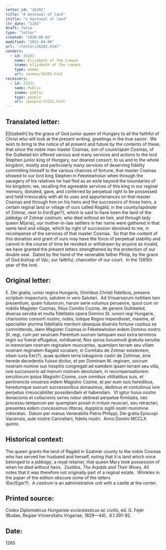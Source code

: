 ```yaml
---
letter_id: "26282"
title: "A bestowal of land"
ititle: "a bestowal of land"
ltr_date: "1265"
draft: false
type: "letter"
created: "2020-09-01"
modified: "2021-04-06"
url: "/letter/26282.html"
senders:
  - id: 26203
    name: Elizabeth of the Cumans
    iname: elizabeth of the cumans
    type: woman
    url: /woman/26203.html
receivers:
  - id: 21531
    name: Public
    iname: public
    type: people
    url: /people/21531.html
---
```

<h2> Translated letter:</h2><p>E[lizabeth] by the grace of God junior queen of Hungary to all the faithful of Christ who will look at the present writing, greetings in the true savior. &nbsp;We wish to bring to the notice of all present and future by the contents of these, that since the noble man master Cosmas, son of count<i>/ispán</i> Cosmas, of the Gutkeled kin offered various and many services and actions to the lord Stephen junior king of Hungary, our dearest consort, to us and to the whole kingdom, mostly and particularly many services of deserving fidelity committing himself to the various chances of fortune, that master Cosmas showed to our lord king Stephen in Feketewholun when through the savagery of his relatives he had fled as an exile beyond the boundaries of his kingdom; we, recalling the agreeable services of this king in our reginal memory, donated, gave, and conferred by perpetual right to be possessed and held irrevocably with all its uses and appurtenances on that master Cosmas and through him on his heirs and the successors of those heirs, a certain reginal land or village of ours called Ragáld, in the county<i>/ispánate</i> of Zotmar, next to Eer(Eger?), which is said to have been the land of the <i>jobbágy</i> of Zotmar <em>castrum</em>, who died without an heir, and through lady queen M[aria], our mother-in-law settlers in her name were gathered in that same land and village, which by right of succession devolved to me, in recompense of the services of that master Cosmas.&nbsp; So that the content of this donation and grant of ours may have the force of perpetual stability and cannot in the course of time be revoked or withdrawn by anyone as invalid, we have granted the present letters strengthened by the protection of our double seal.&nbsp; Dated by the hand of the venerable father Philip, by the grace of God bishop of Vác, our faithful, chancellor of our court.&nbsp; In the 1265th year of the lord.</p><h2 class="mt-4"> Original letter:</h2><p>E. Dei gratia, iunior regina Hungarie, Omnibus Christi fidelibus, presens scriptum inspecturis, salutem in vero Salutari.&nbsp; Ad Vniuersorum notitiam tam presentium, quam futurorum, harum serie volumus peruenire, quod cum vir nobilis Magister Cozmas, filius Comitis Cozme, de genere Guthkeled, diuersa seruitia et multa fidelitatis opera Domino St. iuniori regi Hungarie, charissimo consorti nostro, nobis, totique Regno impendisset, maxime, et specialiter plurima fidelitatis meritorii obsequia diuersis fortune casibus se committendo, idem Magister Cozmas in Feketewholun eidem Domino nostro St. regi, cum per seuiciam Parentum suorum tamquam exul extra terminos regni sui fuerat effugatus, exhibuerat; Nos ipsius huiusmodi gratuita seruitia in memoriam nostram reginalem reuocantes, quamdam terram seu villam nostram reginalem Ragald vocatam, in Comitatu de Zotmar existentem, sitam iuxta Eer(?), quae quidem terra Iobagionis castri de Zothmar, sine herede decedentis fuisse dicitur, et per Dominam M. reginam, socrum nostram nomine suo hospitis congregati ad eamdem ipsam terram seu villa, iure successorio ad manum nostram devolutam, in recompensationem seruitiorum ipsius Magisitri Cosme, cum omnibus vtilitatibus suis, et pertinenciis vniuersis eidem Magistro Cozme, et per eum suis heredibus, heredumque suorum successoribus donauimus, dedimus et contulimus iure perpetuo irreuocabiliter possidendam et habendam.&nbsp; Vt igitur huius nostre donacionis et collacionis series robur obtineat perpetue firmitatis, nec processu temporum per quempiam possit in irritum reuocari, seu retractari, presentes eidem concessimus litteras, dupplicis sigilli nostri munimine roboratas.&nbsp; Datum per manus Venerabilis Patris Philippi, Dei gratia Episcopi Vaciensis, aule nostre Cancellarii, fidelis nostri.&nbsp; Anno Domini MCCLX quinto.</p><h2 class="mt-4"> Historical context:</h2><p>The queen grants the land of Ragáld in Szatmár county to the noble Cosmas who has served her husband and herself, noting that it is land which once belonged to a <i>jobbágy</i>, a royal retainer, that queen Mary took possession of when he died without heirs.&nbsp; Zsoldos, <i>The Árpáds and Their Wives, </i>40 notes that it was therefore not originally part of a reginal estate.&nbsp; Wrinkles in the paper of the edition obscure some of the letters (Eer/Eger?).&nbsp;&nbsp;<span>A&nbsp;</span><em>castrum</em><span>&nbsp;is an administrative unit with a castle at the center.</span></p><h2 class="mt-4"> Printed source:</h2><p><i>Codex Diplomaticus Hungariae ecclesiasticus ac civilis</i>, ed. G. Fejér (Budae, Regiae Vniversitatis Vngariae, 1829—44),&nbsp; 6.1.391-92.</p><h2 class="mt-4"> Date:</h2>1265